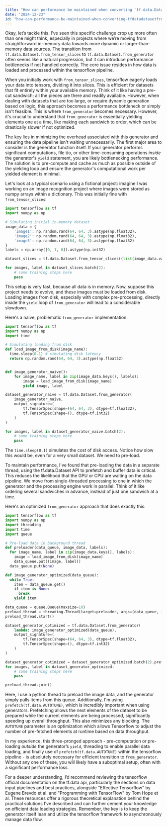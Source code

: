 ```yaml
---
title: "How can performance be maintained when converting `tf.data.Dataset.from_tensor_slices` to `tf.data.Dataset.from_generator`?"
date: "2024-12-23"
id: "how-can-performance-be-maintained-when-converting-tfdatadatasetfromtensorslices-to-tfdatadatasetfromgenerator"
---
```


Okay, let’s tackle this. I’ve seen this specific challenge crop up more often than one might think, especially in projects where we’re moving from straightforward in-memory data towards more dynamic or larger-than-memory data sources. The transition from `tf.data.Dataset.from_tensor_slices` to `tf.data.Dataset.from_generator` often seems like a natural progression, but it can introduce performance bottlenecks if not handled correctly. The core issue resides in how data is loaded and processed within the tensorflow pipeline.

When you initially work with `from_tensor_slices`, tensorflow eagerly loads your data into tensors, dividing it into slices. This is efficient for datasets that fit entirely within your available memory. Think of it like having a pre-cut sandwich; all the pieces are there and readily available. However, when dealing with datasets that are too large, or require dynamic generation based on logic, this approach becomes a performance bottleneck or simply isn't feasible. This is where `from_generator` becomes necessary. However, it's crucial to understand that `from_generator` is essentially yielding elements one at a time, like making each sandwich to order, which can be drastically slower if not optimized.

The key lies in minimizing the overhead associated with this generator and ensuring the data pipeline isn't waiting unnecessarily. The first major area to consider is the generator function itself. If your generator performs significant computations, file i/o, or other time-consuming operations *inside* the generator's `yield` statement, you are likely bottlenecking performance. The solution is to pre-compute and cache as much as possible outside of the yielding loop and ensure the generator's computational work per yielded element is minimal.

Let's look at a typical scenario using a fictional project: imagine I was working on an image recognition project where images were stored as numpy arrays within a dictionary. This was initially fine with `from_tensor_slices`:

```python
import tensorflow as tf
import numpy as np

# Simulating initial in-memory dataset
image_data = {
    'image1': np.random.rand(64, 64, 3).astype(np.float32),
    'image2': np.random.rand(64, 64, 3).astype(np.float32),
    'image3': np.random.rand(64, 64, 3).astype(np.float32)
}
labels = np.array([0, 1, 0]).astype(np.int32)

dataset_slices = tf.data.Dataset.from_tensor_slices((list(image_data.values()), labels))

for images, label in dataset_slices.batch(2):
    # some training steps here
    pass
```

This setup is very fast, because all data is in memory. Now, suppose this project needs to evolve, and these images must be loaded from disk. Loading images from disk, especially with complex pre-processing, directly inside the `yield` loop of `from_generator` will lead to a considerable slowdown.

Here's a naive, problematic `from_generator` implementation:

```python
import tensorflow as tf
import numpy as np
import time

# Simulating loading from disk
def load_image_from_disk(image_name):
  time.sleep(0.1) # simulating disk latency
  return np.random.rand(64, 64, 3).astype(np.float32)


def image_generator_naive():
    for image_name, label in zip(image_data.keys(), labels):
        image = load_image_from_disk(image_name)
        yield image, label

dataset_generator_naive = tf.data.Dataset.from_generator(
    image_generator_naive,
    output_signature=(
        tf.TensorSpec(shape=(64, 64, 3), dtype=tf.float32),
        tf.TensorSpec(shape=(), dtype=tf.int32)
    )
)

for images, label in dataset_generator_naive.batch(2):
    # some training steps here
    pass
```

The `time.sleep(0.1)` simulates the cost of disk access. Notice how slow this would be, even for a very small dataset. We need to pre-load.

To maintain performance, I've found that pre-loading the data in a separate thread, using the tf.data.Dataset API to prefetch and buffer data is critical. This reduces the likelihood that the GPU or CPU are waiting on the data pipeline. We move from single-threaded processing to one in which the generator and the processing engine work in parallel. Think of it like ordering several sandwiches in advance, instead of just one sandwich at a time.

Here's an optimized `from_generator` approach that does exactly this:

```python
import tensorflow as tf
import numpy as np
import threading
import time
import queue

# Pre-load data in background thread
def preloader(data_queue, image_data, labels):
  for image_name, label in zip(image_data.keys(), labels):
    image = load_image_from_disk(image_name)
    data_queue.put((image, label))
  data_queue.put(None)

def image_generator_optimized(data_queue):
  while True:
    item = data_queue.get()
    if item is None:
      break
    yield item

data_queue = queue.Queue(maxsize=10)
preload_thread = threading.Thread(target=preloader, args=(data_queue, image_data, labels), daemon=True)
preload_thread.start()

dataset_generator_optimized = tf.data.Dataset.from_generator(
    lambda: image_generator_optimized(data_queue),
    output_signature=(
        tf.TensorSpec(shape=(64, 64, 3), dtype=tf.float32),
        tf.TensorSpec(shape=(), dtype=tf.int32)
    )
)

dataset_generator_optimized = dataset_generator_optimized.batch(2).prefetch(tf.data.AUTOTUNE)
for images, label in dataset_generator_optimized:
    # some training steps here
    pass

preload_thread.join()
```

Here, I use a python thread to preload the image data, and the generator simply pulls items from this queue. Additionally, I'm using `prefetch(tf.data.AUTOTUNE)`, which is incredibly important when using generators. Prefetching allows the next elements of the dataset to be prepared while the current elements are being processed, significantly speeding up overall throughput. This also minimizes any blocking. The `AUTOTUNE` parameter is an optimization which allows Tensorflow to adjust the number of pre-fetched elements at runtime based on data throughput.

In my experience, this three-pronged approach - pre-computation or pre-loading *outside* the generator’s `yield`, threading to enable parallel data loading, and finally use of `prefetch(tf.data.AUTOTUNE)` within the tensorflow pipeline - is absolutely necessary for efficient transition to `from_generator`. Without any one of these, you will likely have a suboptimal setup, often with a significant performance loss.

For a deeper understanding, I’d recommend reviewing the tensorflow official documentation on the tf.data api, particularly the sections on data input pipelines and best practices, alongside "Effective Tensorflow" by Eugene Brevdo et al. and "Programming with TensorFlow" by Tom Hope et al. These resources offer a rigorous theoretical explanation behind the practical solutions I've described and can further cement your knowledge on efficient data loading strategies. Remember, the key is to keep the generator itself lean and utilize the tensorflow framework to asynchronously manage data flow.
